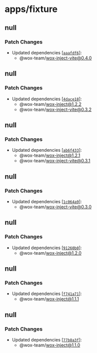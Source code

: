 # apps/fixture

## null

### Patch Changes

- Updated dependencies [[`aaafdf6`](https://github.com/wox-team/wox-inject/commit/aaafdf6f68e287454e9df9b6c25afb1ec0adb957)]:
  - @wox-team/wox-inject-vite@0.4.0

## null

### Patch Changes

- Updated dependencies [[`4dace18`](https://github.com/wox-team/wox-inject/commit/4dace1896421c8cadac7551f5da766e6e53b3978)]:
  - @wox-team/wox-inject@1.2.2
  - @wox-team/wox-inject-vite@0.3.2

## null

### Patch Changes

- Updated dependencies [[`ab6f433`](https://github.com/wox-team/wox-inject/commit/ab6f4334b9907ce7127584eafd20707850abb92f)]:
  - @wox-team/wox-inject@1.2.1
  - @wox-team/wox-inject-vite@0.3.1

## null

### Patch Changes

- Updated dependencies [[`1c064a9`](https://github.com/wox-team/wox-inject/commit/1c064a9d29c6153665e7ffbdc29eafcbb20e3fee)]:
  - @wox-team/wox-inject-vite@0.3.0

## null

### Patch Changes

- Updated dependencies [[`91260b0`](https://github.com/wox-team/wox-inject/commit/91260b0f9624778a8ed8aa983c4ab7c3ef868d5d)]:
  - @wox-team/wox-inject@1.2.0

## null

### Patch Changes

- Updated dependencies [[`f741a71`](https://github.com/wox-team/wox-inject/commit/f741a71e8daa898fa366b24b9a4de68db285d2c6)]:
  - @wox-team/wox-inject@1.1.1

## null

### Patch Changes

- Updated dependencies [[`77b8a3f`](https://github.com/wox-team/wox-inject/commit/77b8a3f35bf807119e306f4757a26b33e988cc62)]:
  - @wox-team/wox-inject@1.1.0
